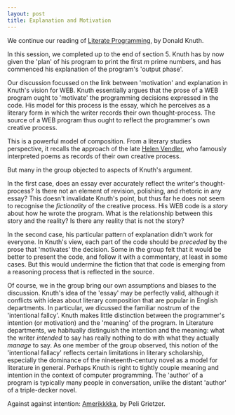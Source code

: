 ```yaml
---
layout: post
title: Explanation and Motivation
---
```


We continue our reading of [Literate Programming](https://academic.oup.com/comjnl/article-pdf/27/2/97/981657/270097.pdf), by Donald Knuth.

In this session, we completed up to the end of section 5. Knuth has by now given the 'plan' of his program to print the first *m* prime numbers, and has commenced his explanation of the program's 'output phase'.

Our discussion focussed on the link between 'motivation' and explanation in Knuth's vision for WEB. Knuth essentially argues that the prose of a WEB program ought to 'motivate' the programming decisions expressed in the code. His model for this process is the essay, which he perceives as a literary form in which the writer records their own thought-process. The source of a WEB program thus ought to reflect the programmer's own creative process.

This is a powerful model of composition. From a literary studies perspective, it recalls the approach of the late [Helen Vendler](https://en.wikipedia.org/wiki/Helen_Vendler), who famously interpreted poems as records of their own creative process.

But many in the group objected to aspects of Knuth's argument.

In the first case, does an essay ever accurately reflect the writer's thought-process? Is there not an element of revision, polishing, and rhetoric in any essay? This doesn't invalidate Knuth's point, but thus far he does not seem to recognise the *fictionality* of the creative process. His WEB code is a *story* about how he wrote the program. What is the relationship between this story and the reality? Is there any reality that is not the story?

In the second case, his particular pattern of explanation didn't work for everyone. In Knuth's view, each part of the code should be *preceded* by the prose that 'motivates' the decision. Some in the group felt that it would be better to present the code, and follow it with a commentary, at least in some cases. But this would undermine the fiction that that code is emerging from a reasoning process that is reflected in the source.

Of course, we in the group bring our own assumptions and biases to the discussion. Knuth's idea of the 'essay' may be perfectly valid, although it conflicts with ideas about literary composition that are popular in English departments. In particular, we dicussed the familiar nostrum of the 'intentional fallcy'. Knuth makes little distinction between the programmer's intention (or motivation) and the 'meaning' of the program. In Literature departments, we habitually distinguish the intention and the meaning: what the writer *intended* to say has really nothing to do with what they actually *manage* to say. As one member of the group observed, this notion of the 'intentional fallacy' reflects certain limitations in literary scholarship, especially the dominance of the nineteenth-century novel as a model for literature in general. Perhaps Knuth is right to tightly couple meaning and intention in the context of computer programming. The 'author' of a program is typically many people in conversation, unlike the distant 'author' of a triple-decker novel.

Against against intention: [Amerikkkka](https://www.librarystack.org/amerikkkkka/), by Peli Grietzer.
